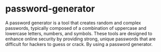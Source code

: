 # password-generator
A password generator is a tool that creates random and complex passwords, typically composed of a combination of uppercase and lowercase letters, numbers, and symbols. These tools are designed to enhance online security by providing strong, unique passwords that are difficult for hackers to guess or crack. By using a password generator.
